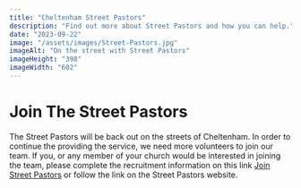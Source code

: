 ```yaml
---
title: "Cheltenham Street Pastors"
description: "Find out more about Street Pastors and how you can help."
date: "2023-09-22"
image: "/assets/images/Street-Pastors.jpg"
imageAlt: "On the street with Street Pastors"
imageHeight: "398"
imageWidth: "602"
---
```

# Join The Street Pastors

The Street Pastors will be back out on the streets of Cheltenham. In order to continue the providing the service, we need more volunteers to join our team. If you, or any member of your church would be interested in joining the team, please complete the recruitment information on this link [Join Street Pastors](https://www.streetpastors.org/about-us/the-street-pastors-training-programme/) or follow the link on the Street Pastors website.
